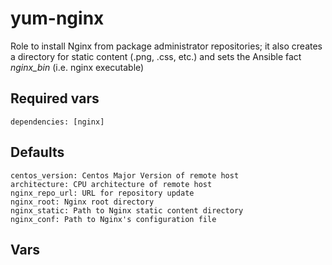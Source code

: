 # yum-nginx

Role to install Nginx from package administrator repositories; it also creates a directory for static content (.png, .css, etc.) and sets the Ansible fact _nginx_bin_ (i.e. nginx executable)

## Required vars

```haproxy
dependencies: [nginx]
```

## Defaults

```nginx
centos_version: Centos Major Version of remote host
architecture: CPU architecture of remote host
nginx_repo_url: URL for repository update
nginx_root: Nginx root directory
nginx_static: Path to Nginx static content directory
nginx_conf: Path to Nginx's configuration file
```

## Vars

```nginx
```
